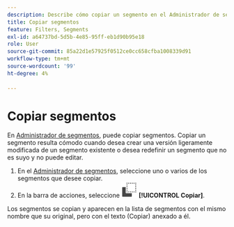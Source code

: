 ```yaml
---
description: Describe cómo copiar un segmento en el Administrador de segmentos
title: Copiar segmentos
feature: Filters, Segments
exl-id: a64737bd-5d5b-4e85-95ff-eb1d90b95e18
role: User
source-git-commit: 85a22d1e57925f0512ce0cc658cfba1008339d91
workflow-type: tm+mt
source-wordcount: '99'
ht-degree: 4%

---
```


# Copiar segmentos

En [Administrador de segmentos](manage-filters.md), puede copiar segmentos. Copiar un segmento resulta cómodo cuando desea crear una versión ligeramente modificada de un segmento existente o desea redefinir un segmento que no es suyo y no puede editar.

1. En el [Administrador de segmentos](manage-filters.md), seleccione uno o varios de los segmentos que desee copiar.
1. En la barra de acciones, seleccione ![Copiar](/help/assets/icons/Copy.svg) **[!UICONTROL Copiar]**.

Los segmentos se copian y aparecen en la lista de segmentos con el mismo nombre que su original, pero con el texto (Copiar) anexado a él.
